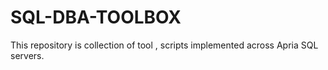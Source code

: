 # SQL-DBA-TOOLBOX
This repository is collection of tool , scripts implemented across Apria SQL servers.
